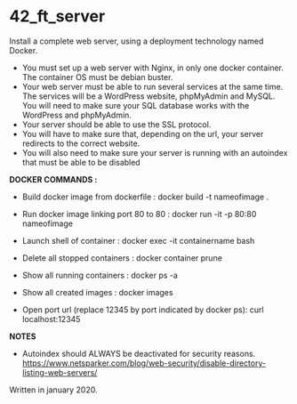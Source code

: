 # 42_ft_server
Install a complete web server, using a deployment technology named Docker.

- You must set up a web server with Nginx, in only one docker container. The container OS must be debian buster.
- Your web server must be able to run several services at the same time. The services will be a WordPress website, phpMyAdmin and MySQL. You will need to make sure your SQL database works with the WordPress and phpMyAdmin.
- Your server should be able to use the SSL protocol.
- You will have to make sure that, depending on the url, your server redirects to the correct website.
- You will also need to make sure your server is running with an autoindex that must be able to be disabled


**DOCKER COMMANDS :**
- Build docker image from dockerfile : 
   docker build -t nameofimage .

- Run docker image linking port 80 to 80 : 
  docker run -it -p 80:80 nameofimage

- Launch shell of container :
  docker exec -it containername bash

- Delete all stopped containers :
  docker container prune 

- Show all running containers :
  docker ps -a
	
- Show all created images :
  docker images

- Open port url (replace 12345 by port indicated by docker ps):
  curl localhost:12345


**NOTES**
- Autoindex should ALWAYS be deactivated for security reasons. https://www.netsparker.com/blog/web-security/disable-directory-listing-web-servers/

Written in january 2020.

